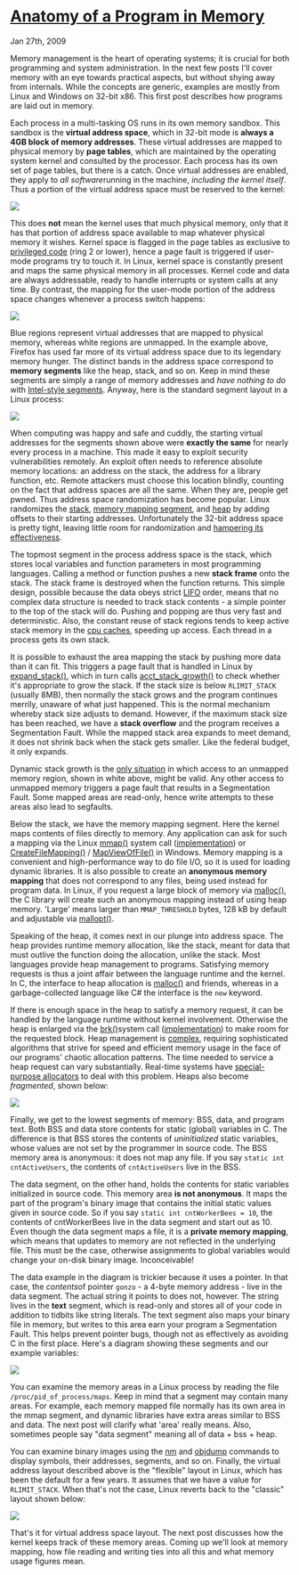 # [Anatomy of a Program in Memory](https://manybutfinite.com/post/anatomy-of-a-program-in-memory/)

Jan 27th, 2009

Memory management is the heart of operating systems; it is crucial for both programming and system administration. In the next few posts I'll cover memory with an eye towards practical aspects, but without shying away from internals. While the concepts are generic, examples are mostly from Linux and Windows on 32-bit x86. This first post describes how programs are laid out in memory.

Each process in a multi-tasking OS runs in its own memory sandbox. This sandbox is the **virtual address space**, which in 32-bit mode is **always a 4GB block of memory addresses**. These virtual addresses are mapped to physical memory by **page tables**, which are maintained by the operating system kernel and consulted by the processor. Each process has its own set of page tables, but there is a catch. Once virtual addresses are enabled, they apply to *all software*running in the machine, *including the kernel itself*. Thus a portion of the virtual address space must be reserved to the kernel:

<img src="./res/kernelUserMemorySplit.png">



This does **not** mean the kernel uses that much physical memory, only that it has that portion of address space available to map whatever physical memory it wishes. Kernel space is flagged in the page tables as exclusive to [privileged code](http://duartes.org/gustavo/blog/post/cpu-rings-privilege-and-protection) (ring 2 or lower), hence a page fault is triggered if user-mode programs try to touch it. In Linux, kernel space is constantly present and maps the same physical memory in all processes. Kernel code and data are always addressable, ready to handle interrupts or system calls at any time. By contrast, the mapping for the user-mode portion of the address space changes whenever a process switch happens:

<img src="./res/virtualMemoryInProcessSwitch.png">



Blue regions represent virtual addresses that are mapped to physical memory, whereas white regions are unmapped. In the example above, Firefox has used far more of its virtual address space due to its legendary memory hunger. The distinct bands in the address space correspond to **memory segments** like the heap, stack, and so on. Keep in mind these segments are simply a range of memory addresses and *have nothing to do* with [Intel-style segments](http://duartes.org/gustavo/blog/post/memory-translation-and-segmentation). Anyway, here is the standard segment layout in a Linux process:

<img src="./res/linuxFlexibleAddressSpaceLayout.png">



When computing was happy and safe and cuddly, the starting virtual addresses for the segments shown above were **exactly the same** for nearly every process in a machine. This made it easy to exploit security vulnerabilities remotely. An exploit often needs to reference absolute memory locations: an address on the stack, the address for a library function, etc. Remote attackers must choose this location blindly, counting on the fact that address spaces are all the same. When they are, people get pwned. Thus address space randomization has become popular. Linux randomizes the [stack](http://lxr.linux.no/linux+v2.6.28.1/fs/binfmt_elf.c#L542),  [memory mapping segment](http://lxr.linux.no/linux+v2.6.28.1/arch/x86/mm/mmap.c#L84), and [heap](http://lxr.linux.no/linux+v2.6.28.1/arch/x86/kernel/process_32.c#L729) by adding offsets to their starting addresses. Unfortunately the 32-bit address space is pretty tight, leaving little room for randomization and [hampering its effectiveness](http://www.stanford.edu/~blp/papers/asrandom.pdf).

The topmost segment in the process address space is the stack, which stores local variables and function parameters in most programming languages. Calling a method or function pushes a new **stack frame** onto the stack. The stack frame is destroyed when the function returns. This simple design, possible because the data obeys strict [LIFO](http://en.wikipedia.org/wiki/Lifo) order, means that no complex data structure is needed to track stack contents - a simple pointer to the top of the stack will do. Pushing and popping are thus very fast and deterministic. Also, the constant reuse of stack regions tends to keep active stack memory in the [cpu caches](http://duartes.org/gustavo/blog/post/intel-cpu-caches), speeding up access. Each thread in a process gets its own stack.

It is possible to exhaust the area mapping the stack by pushing more data than it can fit. This triggers a page fault that is handled in Linux by [expand_stack()](http://lxr.linux.no/linux+v2.6.28/mm/mmap.c#L1716), which in turn calls [acct_stack_growth()](http://lxr.linux.no/linux+v2.6.28/mm/mmap.c#L1544) to check whether it's appropriate to grow the stack. If the stack size is below `RLIMIT_STACK` (usually 8MB), then normally the stack grows and the program continues merrily, unaware of what just happened. This is the normal mechanism whereby stack size adjusts to demand. However, if the maximum stack size has been reached, we have a **stack overflow** and the program receives a Segmentation Fault. While the mapped stack area expands to meet demand, it does not shrink back when the stack gets smaller. Like the federal budget, it only expands.

Dynamic stack growth is the [only situation](http://lxr.linux.no/linux+v2.6.28.1/arch/x86/mm/fault.c#L692) in which access to an unmapped memory region, shown in white above, might be valid. Any other access to unmapped memory triggers a page fault that results in a Segmentation Fault. Some mapped areas are read-only, hence write attempts to these areas also lead to segfaults.

Below the stack, we have the memory mapping segment. Here the kernel maps contents of files directly to memory. Any application can ask for such a mapping via the Linux [mmap()](http://www.kernel.org/doc/man-pages/online/pages/man2/mmap.2.html) system call ([implementation](http://lxr.linux.no/linux+v2.6.28.1/arch/x86/kernel/sys_i386_32.c#L27)) or [CreateFileMapping()](http://msdn.microsoft.com/en-us/library/aa366537(VS.85).aspx) / [MapViewOfFile()](http://msdn.microsoft.com/en-us/library/aa366761(VS.85).aspx) in Windows. Memory mapping is a convenient and high-performance way to do file I/O, so it is used for loading dynamic libraries. It is also possible to create an **anonymous memory mapping** that does not correspond to any files, being used instead for program data. In Linux, if you request a large block of memory via [malloc()](http://www.kernel.org/doc/man-pages/online/pages/man3/malloc.3.html), the C library will create such an anonymous mapping instead of using heap memory. 'Large' means larger than `MMAP_THRESHOLD` bytes, 128 kB by default and adjustable via [mallopt()](http://www.kernel.org/doc/man-pages/online/pages/man3/undocumented.3.html).

Speaking of the heap, it comes next in our plunge into address space. The heap provides runtime memory allocation, like the stack, meant for data that must outlive the function doing the allocation, unlike the stack. Most languages provide heap management to programs. Satisfying memory requests is thus a joint affair between the language runtime and the kernel. In C, the interface to heap allocation is [malloc()](http://www.kernel.org/doc/man-pages/online/pages/man3/malloc.3.html) and friends, whereas in a garbage-collected language like C# the interface is the `new` keyword.

If there is enough space in the heap to satisfy a memory request, it can be handled by the language runtime without kernel involvement. Otherwise the heap is enlarged via the [brk()](http://www.kernel.org/doc/man-pages/online/pages/man2/brk.2.html)system call ([implementation](http://lxr.linux.no/linux+v2.6.28.1/mm/mmap.c#L248)) to make room for the requested block. Heap management is [complex](http://g.oswego.edu/dl/html/malloc.html), requiring sophisticated algorithms that strive for speed and efficient memory usage in the face of our programs' chaotic allocation patterns. The time needed to service a heap request can vary substantially. Real-time systems have [special-purpose allocators](http://rtportal.upv.es/rtmalloc/) to deal with this problem. Heaps also become *fragmented*, shown below:

<img src="./res/fragmentedHeap.png">



Finally, we get to the lowest segments of memory: BSS, data, and program text. Both BSS and data store contents for static (global) variables in C. The difference is that BSS stores the contents of *uninitialized* static variables, whose values are not set by the programmer in source code. The BSS memory area is anonymous: it does not map any file. If you say `static int cntActiveUsers`, the contents of `cntActiveUsers` live in the BSS.

The data segment, on the other hand, holds the contents for static variables initialized in source code. This memory area **is not anonymous**. It maps the part of the program's binary image that contains the initial static values given in source code. So if you say `static int cntWorkerBees = 10`, the contents of cntWorkerBees live in the data segment and start out as 10. Even though the data segment maps a file, it is a **private memory mapping**, which means that updates to memory are not reflected in the underlying file. This must be the case, otherwise assignments to global variables would change your on-disk binary image. Inconceivable!

The data example in the diagram is trickier because it uses a pointer. In that case, the *contents*of pointer `gonzo` - a 4-byte memory address - live in the data segment. The actual string it points to does not, however. The string lives in the **text** segment, which is read-only and stores all of your code in addition to tidbits like string literals. The text segment also maps your binary file in memory, but writes to this area earn your program a Segmentation Fault. This helps prevent pointer bugs, though not as effectively as avoiding C in the first place. Here's a diagram showing these segments and our example variables:

<img src="./res/mappingBinaryImage.png">



You can examine the memory areas in a Linux process by reading the file `/proc/pid_of_process/maps`. Keep in mind that a segment may contain many areas. For example, each memory mapped file normally has its own area in the mmap segment, and dynamic libraries have extra areas similar to BSS and data. The next post will clarify what 'area' really means. Also, sometimes people say "data segment" meaning all of data + bss + heap.

You can examine binary images using the [nm](http://manpages.ubuntu.com/manpages/intrepid/en/man1/nm.1.html) and [objdump](http://manpages.ubuntu.com/manpages/intrepid/en/man1/objdump.1.html) commands to display symbols, their addresses, segments, and so on. Finally, the virtual address layout described above is the "flexible" layout in Linux, which has been the default for a few years. It assumes that we have a value for `RLIMIT_STACK`. When that's not the case, Linux reverts back to the "classic" layout shown below:

<img src="./res/linuxClassicAddressSpaceLayout.png">



That's it for virtual address space layout. The next post discusses how the kernel keeps track of these memory areas. Coming up we'll look at memory mapping, how file reading and writing ties into all this and what memory usage figures mean.